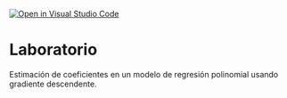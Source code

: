 [![Open in Visual Studio Code](https://classroom.github.com/assets/open-in-vscode-718a45dd9cf7e7f842a935f5ebbe5719a5e09af4491e668f4dbf3b35d5cca122.svg)](https://classroom.github.com/online_ide?assignment_repo_id=12502464&assignment_repo_type=AssignmentRepo)
# Laboratorio

Estimación de coeficientes en un modelo de regresión polinomial usando gradiente descendente.
